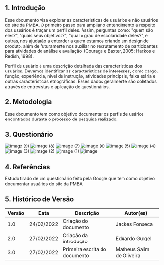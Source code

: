 ## 1. Introdução
Esse documento visa explorar as caracteristicas de usuários e não usuários do site da PMBA. O primeiro passo para ampliar o entendimento a respeito dos usuários é traçar um perfil deles. Assim, perguntas como: "quem são eles?", "quais seus objetivos?", "qual o grau de escolaridade deles?", e outras, nos ajudarão a entender a quem estamos criando um design de produto, além de futuramente nos auxiliar no recrutamento de participantes para atividades de análise e avaliação. (Courage e Baxter, 2005; Hackos e Redish, 1998).

Perfil de usuário é uma descrição detalhada das caracteristicas dos usuários. Devemos identificar as caracteristicas de interesses, como cargo, função, experiência, nível de instrução, atividades principais, faixa etária e outras caracteristicas etnográficas. Esses dados geralmente são coletados através de entrevistas e aplicação de questionários.

## 2. Metodologia

Esse documento tem como objetivo documentar os perfis de usários encontrados durante o processo de pesquisa realizado.

## 3. Questionário




![image (9)](https://user-images.githubusercontent.com/51385738/155900836-ba56b4ea-7c4f-4372-badd-4ae0fe59103a.png)
![image (8)](https://user-images.githubusercontent.com/51385738/155900832-8a061851-ecde-48e2-b9f4-1347f897dee4.png)
![image (7)](https://user-images.githubusercontent.com/51385738/155900823-e58cf19b-2a88-4304-86a7-f930e5135ea9.png)
![image (6)](https://user-images.githubusercontent.com/51385738/155900815-af981b45-2ad1-4a9e-82e1-5d87eac51d70.png)
![image (5)](https://user-images.githubusercontent.com/51385738/155900813-9ea27528-7339-44eb-b0ce-9b0c0373f74a.png)
![image (4)](https://user-images.githubusercontent.com/51385738/155900805-b74a7159-f533-4180-938c-c1269a6b0395.png)
![image (3)](https://user-images.githubusercontent.com/51385738/155900799-d3ca0210-0a40-409c-b7eb-cb5c52044782.png)
![image (2)](https://user-images.githubusercontent.com/51385738/155900796-28419e38-4eac-47d1-9125-b182d3bf145b.png)
![image (1)](https://user-images.githubusercontent.com/51385738/155900792-bcdbb8d9-05c3-4e62-b98a-9ddad695d920.png)
![image](https://user-images.githubusercontent.com/51385738/155900781-049652d0-e5d0-402c-b77c-5d648e868953.png)



## 4. Referências
Estudo tirado de um questionário feito pela Google que tem como objetivo documentar usuários do site da PMBA.


## 5. Histórico de Versão

| Versão |  Data  |        Descrição        |     Autor(es)     | 
|--------|--------|-------------------------|-------------------|
| 1.0    | 24/02/2022       | Criação do documento    |  Jackes Fonseca                |
| 2.0    | 27/02/2022       | Criação da introdução    |  Eduardo Gurgel |
| 3.0    | 27/02/2022       | Primeira escrita do documento   | Matheus Salim de Oliveira |
